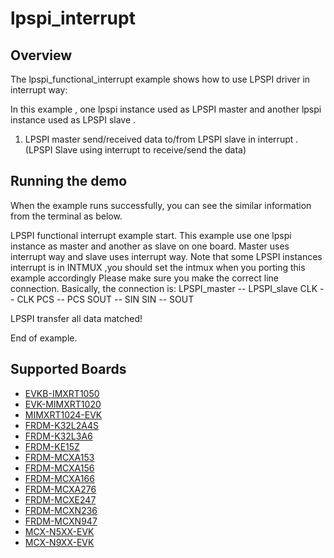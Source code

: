 # lpspi_interrupt

## Overview
The lpspi_functional_interrupt example shows how to use LPSPI driver in interrupt way:

In this example , one lpspi instance used as LPSPI master and another lpspi instance used as LPSPI slave .

1. LPSPI master send/received data to/from LPSPI slave in interrupt . (LPSPI Slave using interrupt to receive/send the data)


## Running the demo
When the example runs successfully, you can see the similar information from the terminal as below.

LPSPI functional interrupt example start.
This example use one lpspi instance as master and another as slave on one board.
Master uses interrupt way and slave uses interrupt way.
Note that some LPSPI instances interrupt is in INTMUX ,you should set the intmux when you porting this example accordingly
Please make sure you make the correct line connection. Basically, the connection is:
LPSPI_master -- LPSPI_slave
   CLK      --    CLK
   PCS      --    PCS
   SOUT     --    SIN
   SIN      --    SOUT

LPSPI transfer all data matched!

End of example.

## Supported Boards
- [EVKB-IMXRT1050](../../../_boards/evkbimxrt1050/driver_examples/lpspi/interrupt/example_board_readme.md)
- [EVK-MIMXRT1020](../../../_boards/evkmimxrt1020/driver_examples/lpspi/interrupt/example_board_readme.md)
- [MIMXRT1024-EVK](../../../_boards/evkmimxrt1024/driver_examples/lpspi/interrupt/example_board_readme.md)
- [FRDM-K32L2A4S](../../../_boards/frdmk32l2a4s/driver_examples/lpspi/interrupt/example_board_readme.md)
- [FRDM-K32L3A6](../../../_boards/frdmk32l3a6/driver_examples/lpspi/interrupt/example_board_readme.md)
- [FRDM-KE15Z](../../../_boards/frdmke15z/driver_examples/lpspi/interrupt/example_board_readme.md)
- [FRDM-MCXA153](../../../_boards/frdmmcxa153/driver_examples/lpspi/interrupt/example_board_readme.md)
- [FRDM-MCXA156](../../../_boards/frdmmcxa156/driver_examples/lpspi/interrupt/example_board_readme.md)
- [FRDM-MCXA166](../../../_boards/frdmmcxa166/driver_examples/lpspi/interrupt/example_board_readme.md)
- [FRDM-MCXA276](../../../_boards/frdmmcxa276/driver_examples/lpspi/interrupt/example_board_readme.md)
- [FRDM-MCXE247](../../../_boards/frdmmcxe247/driver_examples/lpspi/interrupt/example_board_readme.md)
- [FRDM-MCXN236](../../../_boards/frdmmcxn236/driver_examples/lpspi/interrupt/example_board_readme.md)
- [FRDM-MCXN947](../../../_boards/frdmmcxn947/driver_examples/lpspi/interrupt/example_board_readme.md)
- [MCX-N5XX-EVK](../../../_boards/mcxn5xxevk/driver_examples/lpspi/interrupt/example_board_readme.md)
- [MCX-N9XX-EVK](../../../_boards/mcxn9xxevk/driver_examples/lpspi/interrupt/example_board_readme.md)
